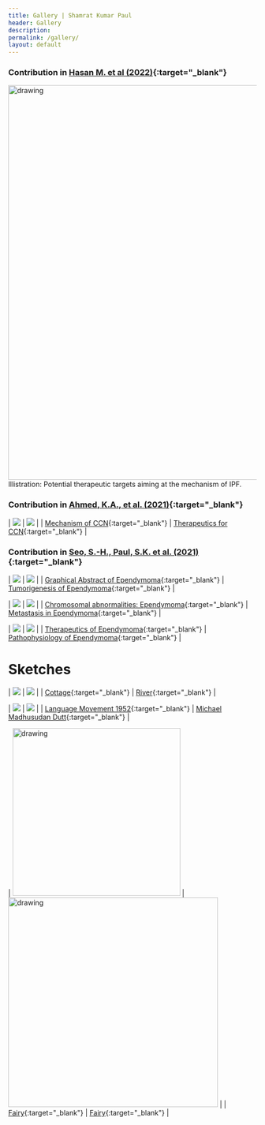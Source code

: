 ```yaml
---
title: Gallery | Shamrat Kumar Paul
header: Gallery
description:
permalink: /gallery/
layout: default
---
```

<style>
td, th {
   border: none!important;
}
</style>

### Contribution in [Hasan M. et al (2022)](https://www.mdpi.com/1420-3049/27/5/1481){:target="\_blank"} <br>

<img src="/assets/images/ipf/ipf.png" alt="drawing" style="width:800px;"/>  <br>
Illistration: Potential therapeutic targets aiming at the mechanism of IPF. <br>

### Contribution in  [Ahmed, K.A., et al. (2021)](https://www.mdpi.com/1718-7729/28/6/417){:target="\_blank"}

| ![](/assets/images/ccn/mechanismccn-aug11.svg) | ![](/assets/images/ccn/therapeutics-oct15.svg)    |
| [Mechanism of CCN](/assets/images/ccn/mechanismccn-aug11.svg){:target="\_blank"}                               | [Therapeutics for CCN](/assets/images/ccn/therapeutics-oct15.svg){:target="\_blank"}                               |


### Contribution in  [Seo, S.-H., Paul, S.K. et al. (2021)](https://www.mdpi.com/2072-6694/13/13/3221){:target="\_blank"}

| ![](/assets/images/ependymoma/00-ependymoma-abstract.svg)               | ![](/assets/images/ependymoma/01-tumorigenesis-of-ependymal-cell.svg)    |
| [Graphical Abstract of Ependymoma](/assets/images/ependymoma/00-ependymoma-abstract.svg){:target="\_blank"}                                          | [Tumorigenesis of Ependymoma](/assets/images/ependymoma/01-tumorigenesis-of-ependymal-cell.svg){:target="\_blank"}                               |



| ![](/assets/images/ependymoma/02-Chromosomal-abnormalities-in-ependymoma.svg)               | ![](/assets/images/ependymoma/03-Metastasis-of-ependymoma.svg)    |
| [Chromosomal abnormalities: Ependymoma](/assets/images/ependymoma/02-Chromosomal-abnormalities-in-ependymoma.svg){:target="\_blank"}                                                         | [Metastasis in Ependymoma](/assets/images/ependymoma/03-Metastasis-of-ependymoma.svg){:target="\_blank"}                             |



| ![](/assets/images/ependymoma/04-Possible-therapeutic-approaches.svg)               | ![](/assets/images/ependymoma/05-Pathophysiology-of-ependymoma.svg)    |
| [Therapeutics of Ependymoma](/assets/images/ependymoma/04-Possible-therapeutic-approaches.svg){:target="\_blank"}                                                           | [Pathophysiology of Ependymoma](/assets/images/ependymoma/05-Pathophysiology-of-ependymoma.svg){:target="\_blank"}                            |


# Sketches


| ![](/assets/images/sketch/cottege.jpg)               | ![](/assets/images/sketch/river.jpg)    |
| [Cottage](/assets/images/sketch/cottege.jpg){:target="\_blank"}                                                           | [River](/assets/images/sketch/river.jpg){:target="\_blank"}                            |


| ![](/assets/images/sketch/language.PNG)               | ![](/assets/images/sketch/michael.PNG)    |
| [Language Movement 1952](/assets/images/sketch/cottege.jpg){:target="\_blank"}                                                           | [Michael Madhusudan Dutt](/assets/images/sketch/michael.PNG){:target="\_blank"}                            |


| <img src="/assets/images/sketch/1-fairy.jpg" alt="drawing" style="width:340px;"/>               | <img src="/assets/images/sketch/2-fairy.jpg" alt="drawing" style="width:425px;"/>    |
| [Fairy](/assets/images/sketch/1-fairy.jpg){:target="\_blank"}                                                           | [Fairy](/assets/images/sketch/2-fairy.jpg){:target="\_blank"}                            |





